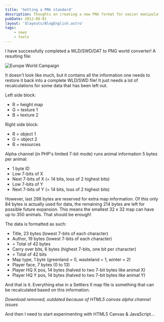 ```yaml
---
title: 'Setting a PNG standard'
description: Thoughts on creating a new PNG format for easier manipulation of map files.
pubDate: 2012-08-01
layout: '$layouts/BlogEnglish.astro'
tags:
    - news
    - tools
---
```


I have successfully completed a WLD/SWD/DAT to PNG world converter! A resulting file:

![Europe World Campaign](/wp-content/uploads/2012/08/EUROPE.png 'EUROPE')

It doesn't look like much, but it contains all the information one needs to restore it back into a complete WLD/SWD file! It just needs a lot of recalculations for some data that has been left out.

Left side block:

-   R = height map
-   G = texture 1
-   B = texture 2

Right side block:

-   R = object 1
-   G = object 2
-   B = resources

Alpha channel (in PHP's limited 7-bit mode) runs animal information 5 bytes per animal:

-   1 byte ID
-   Low 7-bits of X
-   Next 7-bits of X (= 14 bits, loss of 2 highest bits)
-   Low 7-bits of Y
-   Next 7-bits of Y (= 14 bits, loss of 2 highest bits)

However, last 298 bytes are reserved for extra map information. Of this only 84 bytes is actually used for data, the remaining 214 bytes are left for possible future expansion. This means the smallest 32 x 32 map can have up to 350 animals. That should be enough!

The data is formatted as such:

-   Title, 23 bytes (lowest 7-bits of each character)
-   Author, 19 bytes (lowest 7-bits of each character)
-   \= Total of 42 bytes
-   Carry over bits, 6 bytes (highest 7-bits, one bit per character)
-   \= Total of 42 bits
-   Map type, 1 byte (greenland = 0, wasteland = 1, winter = 2)
-   Player face, 7 bytes (0 to 13)
-   Player HQ X pos, 14 bytes (halved to two 7-bit bytes like animal X)
-   Player HQ Y pos, 14 bytes (halved to two 7-bit bytes like animal Y)

And that is it. Everything else in a Settlers II map file is something that can be recalculated based on this information.

_Download removed, outdated because of HTML5 canvas alpha channel issues_



And then I need to start experimenting with HTML5 Canvas & JavaScript...

